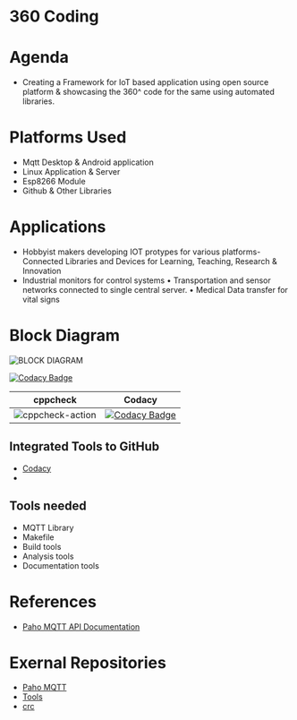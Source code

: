 # 360 Coding
# Agenda
* Creating a Framework for IoT based application using open source platform & showcasing the 360^ code for the same using automated libraries. 

# Platforms Used
* Mqtt Desktop & Android application
* Linux Application & Server
* Esp8266 Module
* Github & Other Libraries

# Applications
* Hobbyist makers developing IOT protypes for various platforms-Connected Libraries and Devices for Learning, Teaching, Research & Innovation
*	Industrial monitors for control systems
•	Transportation and sensor networks connected to single central server.
•	Medical Data transfer for vital signs


# Block Diagram


![BLOCK DIAGRAM](https://github.com/cpganiger/360_Coders/assets/47321977/dc5dffe9-779a-485e-aef3-404fea2a6ef2)

[![Codacy Badge](https://api.codacy.com/project/badge/Grade/3b20c7c3ec7f4734b42cc0d04dcf3fb2)](https://app.codacy.com/manual/cpganiger/360_Coders?utm_source=github.com&utm_medium=referral&utm_content=cpganiger/360_Coders&utm_campaign=Badge_Grade_Dashboard)

|cppcheck|Codacy|
|:--:|:--:|
|![cppcheck-action](https://github.com/cpganiger/360_Coders/workflows/cppcheck-action/badge.svg)|[![Codacy Badge](https://app.codacy.com/project/badge/Grade/3ac7e2a959a24fa4b5d1b9c1c886ff75)](https://www.codacy.com/manual/cpganiger/360_Coders?utm_source=github.com&amp;utm_medium=referral&amp;utm_content=cpganiger/360_Coders&amp;utm_campaign=Badge_Grade)|

## Integrated Tools to GitHub
*  [Codacy](https://www.codacy.com/)
*  
## Tools needed
* MQTT Library
* Makefile
* Build tools
* Analysis tools
* Documentation tools

# References
* [Paho MQTT API Documentation](https://www.eclipse.org/paho/files/mqttdoc/MQTTClient/html/index.html)

# Exernal Repositories
* [Paho MQTT](https://github.com/eclipse/paho.mqtt.c)
* [Tools](https://github.com/stepin654321/MiniProject_Template)
* [crc](https://github.com/lammertb/libcrc)


